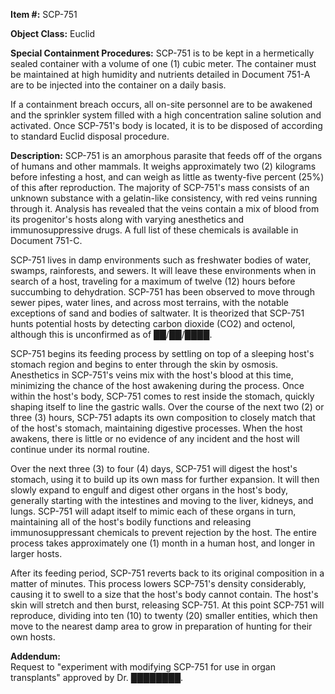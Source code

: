 **Item #:** SCP-751

**Object Class:** Euclid

**Special Containment Procedures:** SCP-751 is to be kept in a hermetically sealed container with a volume of one (1) cubic meter. The container must be maintained at high humidity and nutrients detailed in Document 751-A are to be injected into the container on a daily basis.

If a containment breach occurs, all on-site personnel are to be awakened and the sprinkler system filled with a high concentration saline solution and activated. Once SCP-751's body is located, it is to be disposed of according to standard Euclid disposal procedure.

**Description:** SCP-751 is an amorphous parasite that feeds off of the organs of humans and other mammals. It weighs approximately two (2) kilograms before infesting a host, and can weigh as little as twenty-five percent (25%) of this after reproduction. The majority of SCP-751's mass consists of an unknown substance with a gelatin-like consistency, with red veins running through it. Analysis has revealed that the veins contain a mix of blood from its progenitor's hosts along with varying anesthetics and immunosuppressive drugs. A full list of these chemicals is available in Document 751-C.

SCP-751 lives in damp environments such as freshwater bodies of water, swamps, rainforests, and sewers. It will leave these environments when in search of a host, traveling for a maximum of twelve (12) hours before succumbing to dehydration. SCP-751 has been observed to move through sewer pipes, water lines, and across most terrains, with the notable exceptions of sand and bodies of saltwater. It is theorized that SCP-751 hunts potential hosts by detecting carbon dioxide (CO2) and octenol, although this is unconfirmed as of ██/██/████.

SCP-751 begins its feeding process by settling on top of a sleeping host's stomach region and begins to enter through the skin by osmosis. Anesthetics in SCP-751's veins mix with the host's blood at this time, minimizing the chance of the host awakening during the process. Once within the host's body, SCP-751 comes to rest inside the stomach, quickly shaping itself to line the gastric walls. Over the course of the next two (2) or three (3) hours, SCP-751 adapts its own composition to closely match that of the host's stomach, maintaining digestive processes. When the host awakens, there is little or no evidence of any incident and the host will continue under its normal routine.

Over the next three (3) to four (4) days, SCP-751 will digest the host's stomach, using it to build up its own mass for further expansion. It will then slowly expand to engulf and digest other organs in the host's body, generally starting with the intestines and moving to the liver, kidneys, and lungs. SCP-751 will adapt itself to mimic each of these organs in turn, maintaining all of the host's bodily functions and releasing immunosuppressant chemicals to prevent rejection by the host. The entire process takes approximately one (1) month in a human host, and longer in larger hosts.

After its feeding period, SCP-751 reverts back to its original composition in a matter of minutes. This process lowers SCP-751's density considerably, causing it to swell to a size that the host's body cannot contain. The host's skin will stretch and then burst, releasing SCP-751. At this point SCP-751 will reproduce, dividing into ten (10) to twenty (20) smaller entities, which then move to the nearest damp area to grow in preparation of hunting for their own hosts.

**Addendum:**  
Request to "experiment with modifying SCP-751 for use in organ transplants" approved by Dr. ████████.